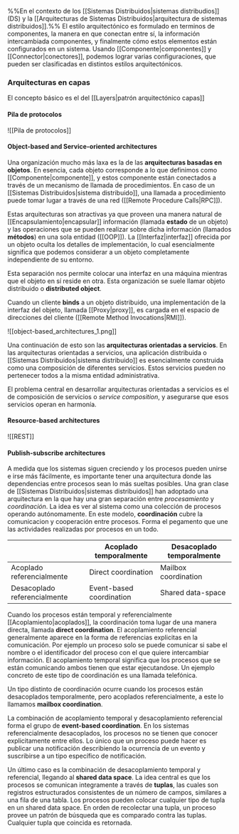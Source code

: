 %%En el contexto de los [[Sistemas Distribuidos|sistemas distribudios]] (DS) y la [[Arquitecturas de Sistemas Distribuidos|arquitectura de sistemas distribuidos]].%%
El estilo arquitectónico es formulado en terminos de componentes, la manera en que conectan entre sí, la información intercambiada componentes, y finalmente cómo estos elementos están configurados en un sistema. Usando [[Componente|componentes]] y [[Connector|conectores]], podemos lograr varias configuraciones, que pueden ser clasificadas en distintos estilos arquitectónicos.

### Arquitecturas en capas
El concepto básico es el del [[Layers|patrón arquitectónico capas]]

#### Pila de protocolos
![[Pila de protocolos]]

#### Object-based and Service-oriented architectures
Una organización mucho más laxa es la de las **arquitecturas basadas en objetos**. En esencia, cada objeto corresponde a lo que definimos como [[Componente|componente]], y estos componente están conectados a través de un mecanismo de llamada de procedimientos. En caso de un [[Sistemas Distribuidos|sistema distribuido]], una llamada a procedimiento puede tomar lugar a través de una red ([[Remote Procedure Calls|RPC]]).

Estas arquitecturas son atractivas ya que proveen una manera natural de [[Encapsulamiento|encapsular]] información (llamada **estado** de un objeto) y las operaciones que se pueden realizar sobre dicha información (llamados **métodos**) en una sola entidad ([[OOP]]). La [[Interfaz|interfaz]] ofrecida por un objeto oculta los detalles de implementación, lo cual esencialmente significa que podemos considerar a un objeto completamente independiente de su entorno.

Esta separación nos permite colocar una interfaz en una máquina mientras que el objeto en sí reside en otra. Esta organización se suele llamar objeto distribuido o **distributed object**.

Cuando un cliente **binds** a un objeto distribuido, una implementación de la interfaz del objeto, llamada [[Proxy|proxy]], es cargada en el espacio de direcciones del cliente ([[Remote Method Invocations|RMI]]).

![[object-based_architectures_1.png]]

Una continuación de esto son las **arquitecturas orientadas a servicios**. En las arquitecturas orientadas a servicios, una aplicación distribuida o [[Sistemas Distribuidos|sistema distribuido]] es esencialmente construida como una composición de diferentes servicios. Estos servicios pueden no pertenecer todos a la misma entidad administrativa.

El problema central en desarrollar arquitecturas orientadas a servicios es el de composición de servicios o *service composition*, y asegurarse que esos servicios operan en harmonía.

#### Resource-based architectures
![[REST]]

#### Publish-subscribe architectures
A medida que los sistemas siguen creciendo y los procesos pueden unirse e irse más fácilmente, es importante tener una arquitectura donde las dependencias entre procesos sean lo más sueltas posibles. Una gran clase de [[Sistemas Distribuidos|sistemas distribuidos]] han adoptado una arquitectura en la que hay una gran separación entre *procesamiento* y *coordinación*. La idea es ver al sistema como una colección de procesos operando autónomamente. En este modelo, **coordinación** cubre la comunicacion y cooperación entre procesos. Forma el pegamento que une las actividades realizadas por procesos en un todo.

|                              | Acoplado temporalmente   | Desacoplado temporalmente |
| ---------------------------- | ------------------------ | ------------------------- |
| Acoplado referencialmente    | Direct coordination      | Mailbox coordination      |
| Desacoplado referencialmente | Event-based coordination | Shared data-space         | 

Cuando los procesos están temporal y referencialmente [[Acoplamiento|acoplados]], la coordinación toma lugar de una manera directa, llamada **direct coordination**. El acoplamiento referencial generalmente aparece en la forma de referencias explicitas en la comunicación. Por ejemplo un proceso solo se puede comunicar si sabe el nombre o el identificador del proceso con el que quiere intercambiar información. El acoplamiento temporal significa que los procesos que se están comunicando ambos tienen que estar ejecutandose. Un ejemplo concreto de este tipo de coordinación es una llamada telefónica.

Un tipo distinto de coordinación ocurre cuando los procesos están desacoplados temporalmente, pero acoplados referencialmente, a este lo llamamos **mailbox coordination**.

La combinación de acoplamiento temporal y desacoplamiento referencial forma el grupo de **event-based coordination**. En los sistemas referencialmente desacoplados, los procesos no se tienen que conocer explicitamente entre ellos. Lo único que un proceso puede hacer es publicar una notificación describiendo la ocurrencia de un evento y suscribirse a un tipo específico de notificación.

Un último caso es la combinación de desacoplamiento temporal y referencial, llegando al **shared data space**. La idea central es que los procesos se comunican integramente a través de **tuplas**, las cuales son registros estructurados consistentes de un número de campos, similares a una fila de una tabla. Los procesos pueden colocar cualquier tipo de tupla en un shared data space. En orden de recolectar una tupla, un proceso provee un patrón de búsqueda que es comparado contra las tuplas. Cualquier tupla que coincida es retornada.